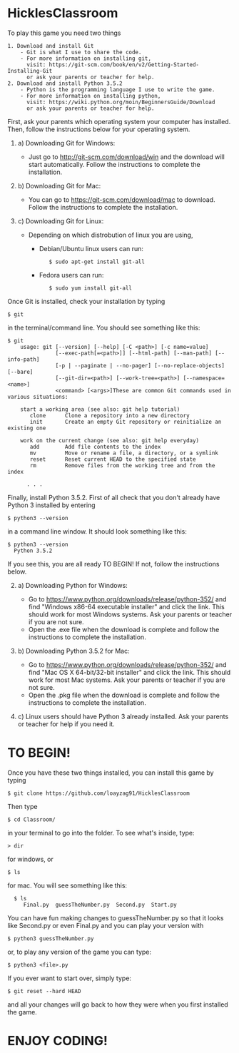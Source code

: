 # HicklesClassroom
   To play this game you need two things
    
    1. Download and install Git
        - Git is what I use to share the code.
        - For more information on installing git, 
          visit: https://git-scm.com/book/en/v2/Getting-Started-Installing-Git
          or ask your parents or teacher for help.
    2. Download and install Python 3.5.2
        - Python is the programming language I use to write the game.
        - For more information on installing python,
          visit: https://wiki.python.org/moin/BeginnersGuide/Download
          or ask your parents or teacher for help.


First, ask your parents which operating system your computer has installed.
Then, follow the instructions below for your operating system.


1. a) Downloading Git for Windows:
      - Just go to http://git-scm.com/download/win and the download will start automatically.
        Follow the instructions to complete the installation.

1. b) Downloading Git for Mac:
      - You can go to https://git-scm.com/download/mac to download.
        Follow the instructions to complete the installation.
      
1. c) Downloading Git for Linux:
      
      - Depending on which distrobution of linux you are using,
      
         - Debian/Ubuntu linux users can run:

                  $ sudo apt-get install git-all

         - Fedora users can run:

                  $ sudo yum install git-all


Once Git is installed, check your installation by typing

    $ git

in the terminal/command line. You should see something like this:
  
    $ git
        usage: git [--version] [--help] [-C <path>] [-c name=value]
                   [--exec-path[=<path>]] [--html-path] [--man-path] [--info-path]
                   [-p | --paginate | --no-pager] [--no-replace-objects] [--bare]
                   [--git-dir=<path>] [--work-tree=<path>] [--namespace=<name>]
                   <command> [<args>]These are common Git commands used in various situations:

        start a working area (see also: git help tutorial)
           clone      Clone a repository into a new directory
           init       Create an empty Git repository or reinitialize an existing one

        work on the current change (see also: git help everyday)
           add        Add file contents to the index
           mv         Move or rename a file, a directory, or a symlink
           reset      Reset current HEAD to the specified state
           rm         Remove files from the working tree and from the index

          . . .
 
 
Finally, install Python 3.5.2.
First of all check that you don't already have Python 3 installed by entering 

    $ python3 --version

in a command line window. It should look something like this:

    $ python3 --version
      Python 3.5.2

If you see this, you are all ready TO BEGIN!
If not, follow the instructions below.

2. a) Downloading Python for Windows:
      - Go to https://www.python.org/downloads/release/python-352/
        and find "Windows x86-64 executable installer" and click the link.
        This should work for most Windows systems. 
        Ask your parents or teacher if you are not sure.
      - Open the .exe file when the download is complete and
        follow the instructions to complete the installation.
      
2. b) Downloading Python 3.5.2 for Mac:
      - Go to https://www.python.org/downloads/release/python-352/
        and find "Mac OS X 64-bit/32-bit installer" and click the link.
        This should work for most Mac systems.
        Ask your parents or teacher if you are not sure.
      - Open the .pkg file when the download is complete and follow the instructions to complete the installation.
        
2. c) Linux users should have Python 3 already installed.
      Ask your parents or teacher for help if you need it.
      

# TO BEGIN!

Once you have these two things installed, you can install this game by typing
 
    $ git clone https://github.com/loayzag91/HicklesClassroom
  
Then type
  
    $ cd Classroom/
   
in your terminal to go into the folder. To see what's inside, type:


    > dir
  
for windows, or
  
    $ ls

for mac. You will see something like this:

      $ ls
         Final.py  guessTheNumber.py  Second.py  Start.py
 
You can have fun making changes to guessTheNumber.py so that it looks like Second.py or even Final.py
and you can play your version with 
  
    $ python3 guessTheNumber.py

or, to play any version of the game you can type:

    $ python3 <file>.py

If you ever want to start over, simply type:

    $ git reset --hard HEAD

and all your changes will go back to how they were when you first installed the game.

# ENJOY CODING!



